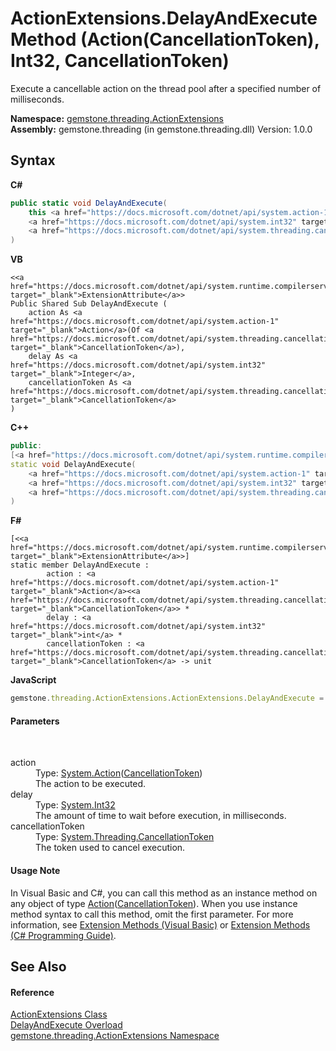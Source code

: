 # ActionExtensions.DelayAndExecute Method (Action(CancellationToken), Int32, CancellationToken)
 

Execute a cancellable action on the thread pool after a specified number of milliseconds.

**Namespace:**&nbsp;<a href="ff28f407-ec7a-10fd-c9b7-f14d72c9cc63">gemstone.threading.ActionExtensions</a><br />**Assembly:**&nbsp;gemstone.threading (in gemstone.threading.dll) Version: 1.0.0

## Syntax

**C#**<br />
``` C#
public static void DelayAndExecute(
	this <a href="https://docs.microsoft.com/dotnet/api/system.action-1" target="_blank">Action</a><<a href="https://docs.microsoft.com/dotnet/api/system.threading.cancellationtoken" target="_blank">CancellationToken</a>> action,
	<a href="https://docs.microsoft.com/dotnet/api/system.int32" target="_blank">int</a> delay,
	<a href="https://docs.microsoft.com/dotnet/api/system.threading.cancellationtoken" target="_blank">CancellationToken</a> cancellationToken
)
```

**VB**<br />
``` VB
<<a href="https://docs.microsoft.com/dotnet/api/system.runtime.compilerservices.extensionattribute" target="_blank">ExtensionAttribute</a>>
Public Shared Sub DelayAndExecute ( 
	action As <a href="https://docs.microsoft.com/dotnet/api/system.action-1" target="_blank">Action</a>(Of <a href="https://docs.microsoft.com/dotnet/api/system.threading.cancellationtoken" target="_blank">CancellationToken</a>),
	delay As <a href="https://docs.microsoft.com/dotnet/api/system.int32" target="_blank">Integer</a>,
	cancellationToken As <a href="https://docs.microsoft.com/dotnet/api/system.threading.cancellationtoken" target="_blank">CancellationToken</a>
)
```

**C++**<br />
``` C++
public:
[<a href="https://docs.microsoft.com/dotnet/api/system.runtime.compilerservices.extensionattribute" target="_blank">ExtensionAttribute</a>]
static void DelayAndExecute(
	<a href="https://docs.microsoft.com/dotnet/api/system.action-1" target="_blank">Action</a><<a href="https://docs.microsoft.com/dotnet/api/system.threading.cancellationtoken" target="_blank">CancellationToken</a>>^ action, 
	<a href="https://docs.microsoft.com/dotnet/api/system.int32" target="_blank">int</a> delay, 
	<a href="https://docs.microsoft.com/dotnet/api/system.threading.cancellationtoken" target="_blank">CancellationToken</a> cancellationToken
)
```

**F#**<br />
``` F#
[<<a href="https://docs.microsoft.com/dotnet/api/system.runtime.compilerservices.extensionattribute" target="_blank">ExtensionAttribute</a>>]
static member DelayAndExecute : 
        action : <a href="https://docs.microsoft.com/dotnet/api/system.action-1" target="_blank">Action</a><<a href="https://docs.microsoft.com/dotnet/api/system.threading.cancellationtoken" target="_blank">CancellationToken</a>> * 
        delay : <a href="https://docs.microsoft.com/dotnet/api/system.int32" target="_blank">int</a> * 
        cancellationToken : <a href="https://docs.microsoft.com/dotnet/api/system.threading.cancellationtoken" target="_blank">CancellationToken</a> -> unit 

```

**JavaScript**<br />
``` JavaScript
gemstone.threading.ActionExtensions.ActionExtensions.DelayAndExecute = function(action, delay, cancellationToken);
```


#### Parameters
&nbsp;<dl><dt>action</dt><dd>Type: <a href="https://docs.microsoft.com/dotnet/api/system.action-1" target="_blank">System.Action</a>(<a href="https://docs.microsoft.com/dotnet/api/system.threading.cancellationtoken" target="_blank">CancellationToken</a>)<br />The action to be executed.</dd><dt>delay</dt><dd>Type: <a href="https://docs.microsoft.com/dotnet/api/system.int32" target="_blank">System.Int32</a><br />The amount of time to wait before execution, in milliseconds.</dd><dt>cancellationToken</dt><dd>Type: <a href="https://docs.microsoft.com/dotnet/api/system.threading.cancellationtoken" target="_blank">System.Threading.CancellationToken</a><br />The token used to cancel execution.</dd></dl>

#### Usage Note
In Visual Basic and C#, you can call this method as an instance method on any object of type <a href="https://docs.microsoft.com/dotnet/api/system.action-1" target="_blank">Action</a>(<a href="https://docs.microsoft.com/dotnet/api/system.threading.cancellationtoken" target="_blank">CancellationToken</a>). When you use instance method syntax to call this method, omit the first parameter. For more information, see <a href="https://docs.microsoft.com/dotnet/visual-basic/programming-guide/language-features/procedures/extension-methods">Extension Methods (Visual Basic)</a> or <a href="https://docs.microsoft.com/dotnet/csharp/programming-guide/classes-and-structs/extension-methods">Extension Methods (C# Programming Guide)</a>.

## See Also


#### Reference
<a href="fb51f667-4239-3201-f8e6-7563c864090e">ActionExtensions Class</a><br /><a href="92744f41-59c2-5c83-b9f7-0c9e3578d1eb">DelayAndExecute Overload</a><br /><a href="ff28f407-ec7a-10fd-c9b7-f14d72c9cc63">gemstone.threading.ActionExtensions Namespace</a><br />